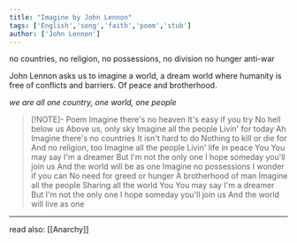 ```yaml
---
title: "Imagine by John Lennon"
tags: ['English','song','faith','poem','stub']
author: ['John Lennon']
---
```


no countries, no religion, no possessions, no division
no hunger
anti-war 

John Lennon asks us to imagine a world, a dream world where humanity is free of conflicts and barriers. Of peace and brotherhood.

*we are all one country, one world, one people*

>[!NOTE]- Poem
Imagine there's no heaven
It's easy if you try
No hell below us
Above us, only sky
Imagine all the people
Livin' for today
Ah
Imagine there's no countries
It isn't hard to do
Nothing to kill or die for
And no religion, too
Imagine all the people
Livin' life in peace
You
You may say I'm a dreamer
But I'm not the only one
I hope someday you'll join us
And the world will be as one
Imagine no possessions
I wonder if you can
No need for greed or hunger
A brotherhood of man
Imagine all the people
Sharing all the world
You
You may say I'm a dreamer
But I'm not the only one
I hope someday you'll join us
And the world will live as one


---
read also: [[Anarchy]]
